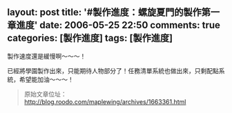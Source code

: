 layout: post
title: '#製作進度：螺旋夏門的製作第一章進度'
date: 2006-05-25 22:50
comments: true
categories: [製作進度]
tags: [製作進度]
---
製作速度還是緩慢啊～～～！

已經將學園製作出來，只能期待人物部分了！任務清單系統也做出來，只剩配點系統，希望能加油～～～！

> 原始文章位址：http://blog.roodo.com/maplewing/archives/1663361.html